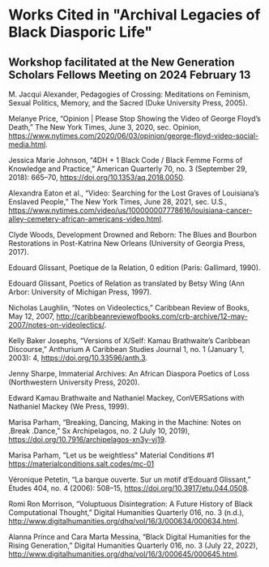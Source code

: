 # Works Cited in "Archival Legacies of Black Diasporic Life" 
## Workshop facilitated at the New Generation Scholars Fellows Meeting on 2024 February 13

M. Jacqui Alexander, Pedagogies of Crossing: Meditations on Feminism, Sexual Politics, Memory, and the Sacred (Duke University Press, 2005).

Melanye Price, “Opinion | Please Stop Showing the Video of George Floyd’s Death,” The New York Times, June 3, 2020, sec. Opinion, https://www.nytimes.com/2020/06/03/opinion/george-floyd-video-social-media.html.

Jessica Marie Johnson, “4DH + 1 Black Code / Black Femme Forms of Knowledge and Practice,” American Quarterly 70, no. 3 (September 29, 2018): 665–70, https://doi.org/10.1353/aq.2018.0050.

Alexandra Eaton et al., “Video: Searching for the Lost Graves of Louisiana’s Enslaved People,” The New York Times, June 28, 2021, sec. U.S., https://www.nytimes.com/video/us/100000007778616/louisiana-cancer-alley-cemetery-african-americans-video.html.

Clyde Woods, Development Drowned and Reborn: The Blues and Bourbon Restorations in Post-Katrina New Orleans (University of Georgia Press, 2017).

Edouard Glissant, Poetique de la Relation, 0 edition (Paris: Gallimard, 1990).

Edouard Glissant, Poetics of Relation as translated by Betsy Wing (Ann Arbor: University of Michigan Press, 1997).

Nicholas Laughlin, “Notes on Videolectics,” Caribbean Review of Books, May 12, 2007, http://caribbeanreviewofbooks.com/crb-archive/12-may-2007/notes-on-videolectics/.

Kelly Baker Josephs, “Versions of X/Self: Kamau Brathwaite’s Caribbean Discourse,” Anthurium A Caribbean Studies Journal 1, no. 1 (January 1, 2003): 4, https://doi.org/10.33596/anth.3.

Jenny Sharpe, Immaterial Archives: An African Diaspora Poetics of Loss (Northwestern University Press, 2020).

Edward Kamau Brathwaite and Nathaniel Mackey, ConVERSations with Nathaniel Mackey (We Press, 1999).

Marisa Parham, “Breaking, Dancing, Making in the Machine: Notes on .Break .Dance,” Sx Archipelagos, no. 2 (July 10, 2019), https://doi.org/10.7916/archipelagos-xn3y-vj19.

Marisa Parham, "Let us be weightless" Material Conditions #1 https://materialconditions.salt.codes/mc-01

Véronique Petetin, “La barque ouverte. Sur un motif d’Edouard Glissant,” Études 404, no. 4 (2006): 508–15, https://doi.org/10.3917/etu.044.0508.

Romi Ron Morrison, “Voluptuous Disintegration: A Future History of Black Computational Thought,” Digital Humanities Quarterly 016, no. 3 (n.d.), http://www.digitalhumanities.org/dhq/vol/16/3/000634/000634.html.

Alanna Prince and Cara Marta Messina, “Black Digital Humanities for the Rising Generation,” Digital Humanities Quarterly 016, no. 3 (July 22, 2022), http://www.digitalhumanities.org/dhq/vol/16/3/000645/000645.html.
